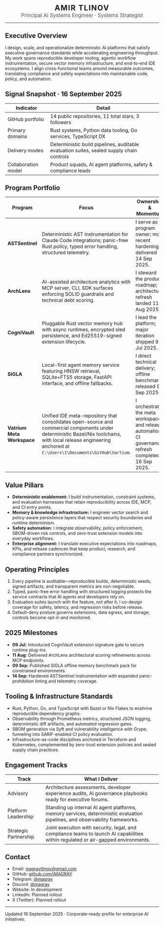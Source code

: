 <!-- Corporate Profile Header -->
<p align="center">
  <strong style="font-size:1.5rem;letter-spacing:0.08em;">AMIR TLINOV</strong><br/>
  <span style="font-size:1.05rem;color:#4b5563;">Principal AI Systems Engineer · Systems Strategist</span>
</p>

---

## Executive Overview
I design, scale, and operationalize deterministic AI platforms that satisfy executive governance standards while accelerating engineering throughput. My work spans reproducible developer tooling, agentic workflow instrumentation, secure vector memory infrastructure, and end-to-end IDE ecosystems. I align cross-functional teams around measurable outcomes, translating compliance and safety expectations into maintainable code, policy, and automation.

## Signal Snapshot · 16 September 2025
| Indicator | Detail |
| --- | --- |
| GitHub portfolio | 14 public repositories, 11 total stars, 3 followers |
| Primary domains | Rust systems, Python data tooling, Go services, TypeScript DX |
| Delivery modes | Deterministic build pipelines, auditable evaluation suites, sealed supply chain controls |
| Collaboration model | Product squads, AI agent platforms, safety & compliance leads |

## Program Portfolio
| Program | Focus | Ownership & Momentum |
| --- | --- | --- |
| **ASTSentinel** | Deterministic AST instrumentation for Claude Code integrations; panic-free Rust policy, typed error handling, structured telemetry. | I serve as program owner; most recent hardening delivered 14 Sep 2025. |
| **ArchLens** | AI-assisted architecture analytics with MCP server, CLI, SDK surfaces enforcing SOLID guardrails and technical debt scoring. | I steward the product roadmap; architecture refresh landed 11 Aug 2025. |
| **CogniVault** | Pluggable Rust vector memory hub with async runtimes, encrypted sled persistence, and Ed25519-signed extension lifecycle. | I lead the platform; major iteration shipped 9 Jul 2025. |
| **SIGLA** | Local-first agent memory service featuring HNSW retrieval, SQLite+FTS5 storage, FastAPI interface, and offline fallbacks. | I direct technical delivery; offline benchmarks released 9 Sep 2025. |
| **Vatrium Meta Workspace** | Unified IDE meta-repository that consolidates open-source and commercial components under deterministic Bazel/Nix toolchains, with local release engineering anchored at `C:\Users\1\Documents\GitHub\Vartium`. | I orchestrate the meta workspace and release automation; CI governance refresh completed 16 Sep 2025. |

## Value Pillars
- **Deterministic enablement:** I build instrumentation, constraint systems, and evaluation harnesses that retain reproducibility across IDE, MCP, and CI entry points.
- **Memory & knowledge infrastructure:** I engineer vector search and policy-aware persistence layers that respect security boundaries and runtime determinism.
- **Safety automation:** I integrate observability, policy enforcement, SBOM-driven risk controls, and zero-trust extension models into everyday workflows.
- **Enterprise alignment:** I translate executive expectations into roadmaps, KPIs, and release cadences that keep product, research, and compliance partners synchronized.

## Operating Principles
1. Every pipeline is auditable—reproducible builds, deterministic seeds, signed artifacts, and transparent metrics are non-negotiable.
2. Typed, panic-free error handling with structured logging protects the service contracts that AI agents and developers rely on.
3. Evaluation suites launch with the feature, not after it; I co-design coverage for safety, latency, and regression risks before release.
4. Default-deny posture governs extensions, data egress, and storage; controls become opt-in and monitored.

## 2025 Milestones
- **09 Jul:** Introduced CogniVault extension signature gate to secure runtime plug-ins.
- **11 Aug:** Delivered ArchLens architectural scoring refinements across MCP endpoints.
- **09 Sep:** Published SIGLA offline memory benchmark pack for constrained environments.
- **14 Sep:** Hardened ASTSentinel instrumentation with expanded panic-prohibition linting and telemetry coverage.

## Tooling & Infrastructure Standards
- Rust, Python, Go, and TypeScript with Bazel or Nix Flakes to enshrine reproducible dependency graphs.
- Observability through Prometheus metrics, structured JSON logging, deterministic diff artifacts, and automated regression gates.
- SBOM generation via Syft and vulnerability intelligence with Grype, funneling into SARIF-enabled CI policy evaluation.
- Infrastructure-as-code disciplines anchored in Terraform and Kubernetes, complemented by zero-trust extension policies and sealed supply chain practices.

## Engagement Tracks
| Track | What I Deliver |
| --- | --- |
| Advisory | Architecture assessments, developer experience audits, AI governance playbooks ready for executive forums. |
| Platform Leadership | Standing up internal AI agent platforms, memory services, deterministic evaluation pipelines, and observability frameworks. |
| Strategic Partnership | Joint execution with security, legal, and compliance teams to launch AI capabilities within regulated or air-gapped environments. |

## Contact
- Email: [magraytlinov@gmail.com](mailto:magraytlinov@gmail.com)
- GitHub: [github.com/iMAGRAY](https://github.com/iMAGRAY)
- Telegram: [@magray](https://t.me/magray)
- Discord: [@magray](https://discordapp.com/users/magray)
- Website: In development
- LinkedIn: Planned rollout
- X (Twitter): Planned rollout

---
Updated 16 September 2025 · Corporate-ready profile for enterprise AI initiatives.
